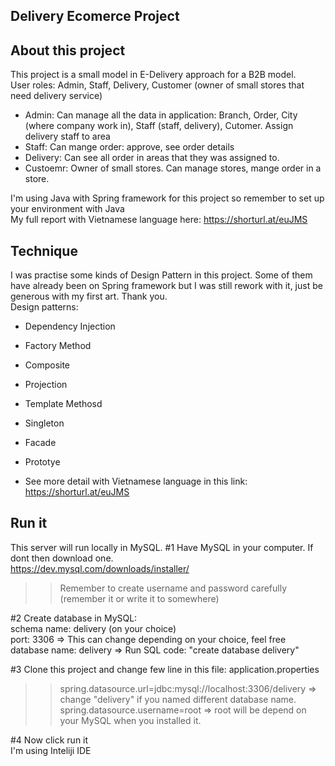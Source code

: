 ## Delivery Ecomerce Project ##

## About this project ##

This project is a small model in E-Delivery approach for a B2B model.   
User roles: Admin, Staff, Delivery, Customer (owner of small stores that need delivery service)
+ Admin: Can manage all the data in application: Branch, Order, City (where company work in), Staff (staff, delivery), Cutomer. Assign delivery staff to area
+ Staff: Can mange order: approve, see order details
+ Delivery: Can see all order in areas that they was assigned to.
+ Custoemr: Owner of small stores. Can manage stores, mange order in a store.

I'm using Java with Spring framework for this project so remember to set up your environment with Java  
My full report with Vietnamese language here: https://shorturl.at/euJMS

## Technique ##

I was practise some kinds of Design Pattern in this project. Some of them have already been on Spring framework but I was still rework with it, just be generous with my first art. Thank you.  
Design patterns:
+ Dependency Injection
+ Factory Method
+ Composite
+ Projection
+ Template Methosd
+ Singleton
+ Facade
+ Prototye

+ See more detail with Vietnamese language in this link: https://shorturl.at/euJMS

## Run it ##

This server will run locally in MySQL. 
#1 Have MySQL in your computer. If dont then download one.  
https://dev.mysql.com/downloads/installer/  
>> Remember to create username and password carefully (remember it or write it to somewhere)

#2 Create database in MySQL:  
schema name: delivery (on your choice)  
port: 3306 => This can change depending on your choice, feel free   
database name: delivery => Run SQL code: "create database delivery"    

#3 Clone this project and change few line in this file: application.properties  
>> spring.datasource.url=jdbc:mysql://localhost:3306/delivery => change "delivery" if you named different database name.   
>> spring.datasource.username=root => root will be depend on your MySQL when you installed it.  

#4 Now click run it   
I'm using Inteliji IDE  


